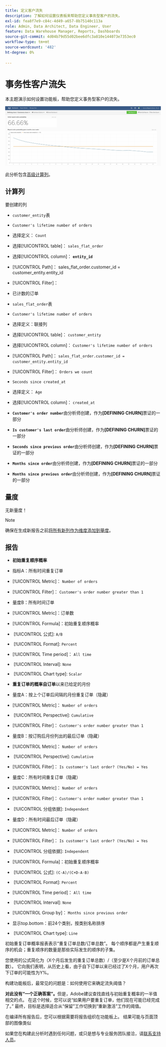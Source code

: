 ```yaml
---
title: 定义客户流失
description: 了解如何设置仪表板来帮助您定义事务型客户的流失。
exl-id: fea8f7e9-c84c-4d49-a657-8b75140c113a
role: Admin, Data Architect, Data Engineer, User
feature: Data Warehouse Manager, Reports, Dashboards
source-git-commit: 4d04b79d55d02bee6dfc3a810e144073e7353ec0
workflow-type: tm+mt
source-wordcount: '482'
ht-degree: 0%

---
```


# 事务性客户流失

本主题演示如何设置功能板，帮助您定义事务型客户的流失。

![显示流失率和保留量度的客户流失仪表板](../../assets/churn-deashboard.png)

此分析包含[高级计算列](../data-warehouse-mgr/adv-calc-columns.md)。

## 计算列

要创建的列

* `customer_entity`表
* `Customer's lifetime number of orders`
* 选择定义： `Count`
* 选择[!UICONTROL table]： `sales_flat_order`
* 选择[!UICONTROL column]： **`entity_id`**
* [!UICONTROL Path]： sales_flat_order.customer_id = customer_entity.entity_id
* [!UICONTROL Filter]：
* 已计数的订单

* `sales_flat_order`表
* `Customer's lifetime number of orders`
* 选择定义：联接列
* 选择[!UICONTROL table]： `customer_entity`
* 选择[!UICONTROL column]： `Customer's lifetime number of orders`
* [!UICONTROL Path]： `sales_flat_order.customer_id = customer_entity.entity_id`
* [!UICONTROL Filter]： `Orders we count`

* `Seconds since created_at`
* 选择定义： `Age`
* 选择[!UICONTROL column]： `created_at`

* **`Customer's order number`**&#x200B;由分析师创建，作为&#x200B;**[DEFINING CHURN]**&#x200B;票证的一部分
* **`Is customer's last order`**&#x200B;由分析师创建，作为&#x200B;**[DEFINING CHURN]**&#x200B;票证的一部分
* **`Seconds since previous order`**&#x200B;由分析师创建，作为&#x200B;**[DEFINING CHURN]**&#x200B;票证的一部分
* **`Months since order`**&#x200B;由分析师创建，作为&#x200B;**[DEFINING CHURN]**&#x200B;票证的一部分
* **`Months since previous order`**&#x200B;由分析师创建，作为&#x200B;**[DEFINING CHURN]**&#x200B;票证的一部分

## 量度

无新量度！

>[!NOTE]
>
>确保在生成新报告之前[将所有新列作为维度添加到量度](../data-warehouse-mgr/manage-data-dimensions-metrics.md)。

## 报告

* **初始重复顺序概率**
* 指标A：所有时间重复订单
* [!UICONTROL Metric]： `Number of orders`
* [!UICONTROL Filter]： `Customer's order number greater than 1`

* 量度B：所有时间订单
* [!UICONTROL Metric]：订单数

* [!UICONTROL Formula]：初始重复顺序概率
* &#x200B;
  [!UICONTROL 公式]: `A/B`
* &#x200B;
  [!UICONTROL Format]: `Percent`

* [!UICONTROL Time period]： `All time`
* &#x200B;
  [!UICONTROL Interval]: `None`
* &#x200B;
  [!UICONTROL Chart type]: `Scalar`

* **重复订单的概率自订单**&#x200B;以来已给定的月份
* 量度A：按上个订单后间隔的月份重复订单（隐藏）
* [!UICONTROL Metric]： `Number of orders`
* &#x200B;
  [!UICONTROL Perspective]: `Cumulative`
* [!UICONTROL Filter]： `Customer's order number greater than 1`

* 量度B：按订购后月份列出的最后订单（隐藏）
* [!UICONTROL Metric]： `Number of orders`
* &#x200B;
  [!UICONTROL Perspective]: `Cumulative`
* [!UICONTROL Filter]： `Is customer's last order? (Yes/No) = Yes`

* 量度C：所有时间重复订单（隐藏）
* [!UICONTROL Metric]： `Number of orders`
* [!UICONTROL Filter]： `Customer's order number greater than 1`

* &#x200B;
  [!UICONTROL 分组依据]: `Independent`

* 量度D：所有时间最后订单（隐藏）
* [!UICONTROL Metric]： `Number of orders`
* [!UICONTROL Filter]： `Is customer's last order? (Yes/No) = Yes`

* &#x200B;
  [!UICONTROL 分组依据]: `Independent`

* [!UICONTROL Formula]：初始重复顺序概率
* &#x200B;
  [!UICONTROL 公式]: `(C-A)/(C+D-A-B)`
* &#x200B;
  [!UICONTROL Format]: `Percent`

* [!UICONTROL Time period]： `All time`
* &#x200B;
  [!UICONTROL Interval]: `None`
* [!UICONTROL Group by]： `Months since previous order`
* 显示top.bottom：前24个类别，按类别名称排序

* &#x200B;
  [!UICONTROL Chart type]: `Line`

初始重复订单概率报表表示“重复订单总数/订单总数”。 每个顺序都是产生重复顺序的机会；重复顺序的数量是那些实际发生的顺序的子集。

您使用的公式简化为（X个月后发生的重复订单总数）/（至少是X个月前的订单总数）。 它向我们表明，从历史上看，由于自下订单以来已经过了X个月，用户再次下订单的可能性为Y%。

构建功能板后，最常见的问题是：如何使用它来确定流失阈值？

**对此没有“一个正确答案”。**&#x200B;但是，Adobe建议查找直线与初始重复概率的一半值相交的点。 在这个时候，您可以说“如果用户要重复订单，他们现在可能已经完成了。” 最终，目标是选择适合从“保留”工作切换到“重新激活”工作的阈值。

在编译所有报告后，您可以根据需要将报告组织在功能板上。 结果可能与页面顶部的图像类似

如果您在构建此分析时遇到任何问题，或只是想与专业服务团队接洽，请[联系支持人员](https://experienceleague.adobe.com/docs/commerce-knowledge-base/kb/troubleshooting/miscellaneous/mbi-service-policies.html?lang=zh-Hans)。
